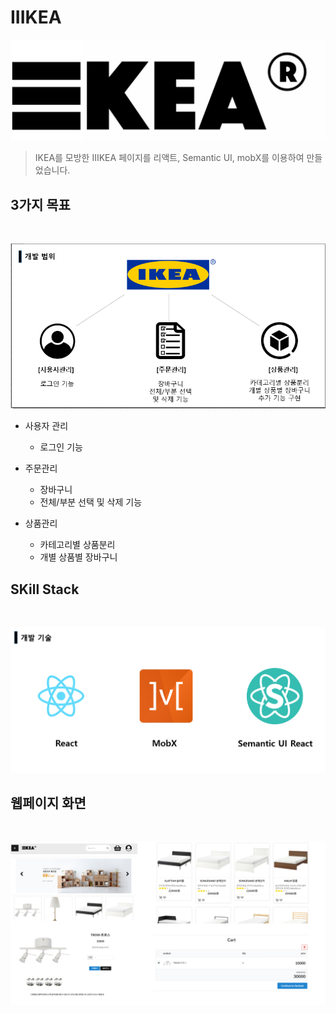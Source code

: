 # IIIKEA
![이케아](./ikealogo.png)

> IKEA를 모방한 IIIKEA 페이지를 리액트, Semantic UI, mobX를 이용하여 만들었습니다. 



## 3가지 목표
<br>

![목표](./resolution.png)
* 사용자 관리

  * 로그인 기능

* 주문관리

  * 장바구니
  * 전체/부분 선택 및 삭제 기능

* 상품관리

  * 카테고리별 상품분리
  * 개별 상품별 장바구니

  

## SKill Stack

<br>

![image-20200826171113570](image-20200826171113570.png)

## 웹페이지 화면
<br>

![image-20200826172330743](image-20200826172330743.png)





